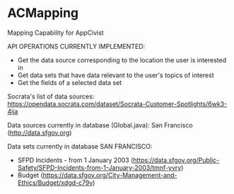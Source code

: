 # ACMapping
Mapping Capability for AppCivist

API OPERATIONS CURRENTLY IMPLEMENTED:
- Get the data source corresponding to the location the user is interested in
- Get data sets that have data relevant to the user's topics of interest
- Get the fields of a selected data set

Socrata's list of data sources:
https://opendata.socrata.com/dataset/Socrata-Customer-Spotlights/6wk3-4ija

Data sources currently in database (Global.java):
San Francisco (http://data.sfgov.org)

Data sets currently in database
SAN FRANCISCO:
- SFPD Incidents - from 1 January 2003 (https://data.sfgov.org/Public-Safety/SFPD-Incidents-from-1-January-2003/tmnf-yvry)
- Budget (https://data.sfgov.org/City-Management-and-Ethics/Budget/xdgd-c79v)



